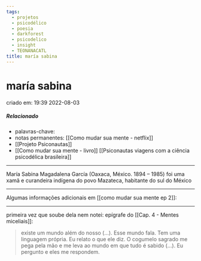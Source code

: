 ```yaml
---
tags:
  - projetos
  - psicodélico
  - poesia
  - darkforest
  - psicodelico
  - insight
  - TEONANACATL
title: maría sabina
---
```

# maría sabina
criado em: 19:39 2022-08-03

##### Relacionado
- palavras-chave:
- notas permanentes: [[Como mudar sua mente - netflix]]
- [[Projeto Psiconautas]]
- [[Como mudar sua mente - livro]] [[Psiconautas viagens com a ciência psicodélica brasileira]]

---

María Sabina Magadalena García (Oaxaca, México. 1894 – 1985) foi uma xamã e curandeira indígena do povo Mazateca, habitante do sul do México

---
Algumas informações adicionais em [[como mudar sua mente ep 2]]:

---
primeira vez que soube dela nem notei: epígrafe do [[Cap. 4 - Mentes miceliais]]:

>existe um mundo além do nosso (…). Esse mundo fala. Tem uma linguagem própria. Eu relato o que ele diz. O cogumelo sagrado me pega pela mão e me leva ao mundo em que tudo é sabido (…). Eu pergunto e eles me respondem.

